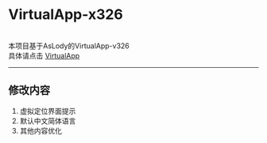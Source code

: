 # VirtualApp-x326

<br/> 本项目基于AsLody的VirtualApp-v326
<br/> 具体请点击 [VirtualApp](https://github.com/asLody/VirtualApp)

<hr/>

## 修改内容

1. 虚拟定位界面提示
2. 默认中文简体语言
3. 其他内容优化
